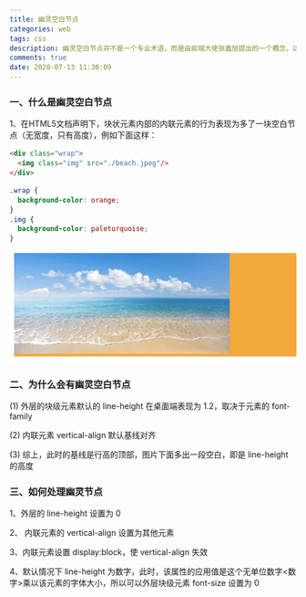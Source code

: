 ```yaml
---
title: 幽灵空白节点
categories: web
tags: css 
description: 幽灵空白节点并不是一个专业术语，而是由前端大佬张鑫旭提出的一个概念，以下是我个人的一些理解
comments: true
date: 2020-07-13 11:30:09
---
```

### 一、什么是幽灵空白节点

1、在HTML5文档声明下，块状元素内部的内联元素的行为表现为多了一块空白节点（无宽度，只有高度），例如下面这样：

```html
<div class="wrap">
  <img class="img" src="./beach.jpeg"/>
</div>
```

```css
.wrap {
  background-color: orange;
}
.img {
  background-color: paleturquoise;
}
```

![幽灵空白节点示例](https://raw.githubusercontent.com/Canace22/Assets/main/images/ghost.png)

### 二、为什么会有幽灵空白节点

(1) 外层的块级元素默认的 line-height 在桌面端表现为 1.2，取决于元素的 font-family

(2) 内联元素 vertical-align 默认基线对齐

(3) 综上，此时的基线是行高的顶部，图片下面多出一段空白，即是 line-height 的高度

### 三、如何处理幽灵节点

1、外层的 line-height 设置为 0

2、 内联元素的 vertical-align 设置为其他元素

3、内联元素设置 display:block，使 vertical-align 失效

4、默认情况下 line-height 为数字，此时，该属性的应用值是这个无单位数字<数字>乘以该元素的字体大小，所以可以外层块级元素 font-size 设置为 0